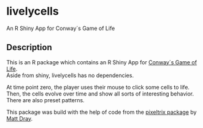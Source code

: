# livelycells
An R Shiny App for Conway´s Game of Life

## Description
This is an R package which contains an R Shiny App for
[Conway´s Game of Life](<http://wikipedia.org/wiki/Conway's_Game_of_Life>).  
Aside from shiny, livelycells has no dependencies.

At time point zero, the player uses their mouse to click some cells to life.  
Then, the cells evolve over time and show all sorts of interesting behavior.  
There are also preset patterns.

This package was build with the help of code from the
[pixeltrix package](<http://github.com/matt-dray/pixeltrix>) by [Matt Dray](<http://matt-dray.com/>).
